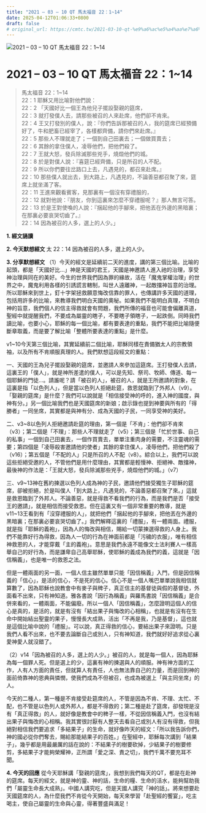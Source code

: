 ```yaml
---
title: "2021 – 03 – 10 QT 馬太福音 22：1~14"
date: 2025-04-12T01:06:33+0800
draft: false
# original_url: https://cmtc.tw/2021-03-10-qt-%e9%a6%ac%e5%a4%aa%e7%a6%8f%e9%9f%b3-22%ef%bc%9a114
---
```


![2021 – 03 – 10 QT 馬太福音 22：1\~14](/images/qt.jpg   "2021 – 03 – 10 QT 馬太福音 22：1\~14")

# 2021 – 03 – 10 QT 馬太福音 22：1\~14

> 馬太福音 22：1\~14  
> 22：1 耶穌又用比喻對他們說：  
> 22：2 「天國好比一個王為他兒子擺設娶親的筵席，  
> 22：3 就打發僕人去，請那些被召的人來赴席，他們卻不肯來。  
> 22：4 王又打發別的僕人，說：『你們告訴那被召的人，我的筵席已經預備好了，牛和肥畜已經宰了，各樣都齊備，請你們來赴席。』  
> 22：5 那些人不理就走了；一個到自己田裏去；一個做買賣去；  
> 22：6 其餘的拿住僕人，凌辱他們，把他們殺了。  
> 22：7 王就大怒，發兵除滅那些兇手，燒燬他們的城。  
> 22：8 於是對僕人說：『喜筵已經齊備，只是所召的人不配。  
> 22：9 所以你們要往岔路口上去，凡遇見的，都召來赴席。』  
> 22：10 那些僕人就出去，到大路上，凡遇見的，不論善惡都召聚了來，筵席上就坐滿了客。  
> 22：11 王進來觀看賓客，見那裏有一個沒有穿禮服的，  
> 22：12 就對他說：『朋友，你到這裏來怎麼不穿禮服呢？』那人無言可答。  
> 22：13 於是王對使喚的人說：『捆起他的手腳來，把他丟在外邊的黑暗裏；在那裏必要哀哭切齒了。』  
> 22：14 因為被召的人多，選上的人少。」

**1. 經文誦讀**

**2.  今天默想經文**
太 22：14 因為被召的人多，選上的人少。

**3. 分享默想經文**
（1）今天的經文是延續前二天的進度，講的第三個比喻。比喻的起頭，都是「天國好比…」神是天國的君王，天國是神邀請人進入祂的治理，享受神治理與同在的美好。今生的世界我們因為罪的緣故，活在「魔鬼掌權治理」的世界之中，魔鬼利用各樣的引誘謊言轄制，叫世人遠離神，一起敵擋神旨意的治理。所以耶穌來到世上，釘十字架拯救願意悔改信靠的罪人，也傳講許多天國的道理，包括用許多的比喻，來教導我們明白天國的奧秘。如果我們不能明白真理，不明白神的旨意，我們個人的信主得救就會有問題，我們所傳的福音也可能會偏離真道，聖經中就提醒我們，不要成為屬靈的瞎子，不要瞎子領瞎子，一起跌倒。同時我們讀比喻，也要小心，耶穌的每一個比喻，都有要表達的重點，我們不能把比喻隨便斷章取義，而是要了解比喻「整體所要表達的重點」是什麼。

v1\~10今天第三個比喻，其實延續前二個比喻，耶穌同樣在責備猶太人的宗教領袖，以及所有不肯順服真理的人。我們默想這段經文的重點：

一、天國的王為兒子擺設娶親的筵席，並邀請人來參加這筵席。王打發僕人去請，這裏王的「僕人」，就是神所差遣的僕人，可以是先知、祭司、牧師、傳道、每一個耶穌的門徒…。請誰呢？請「被召的人」，被召的人，就是王所邀請的對象，在這裏是指「以色列人」，但是當以色列人拒絕赴筵，救恩就臨到了外邦人（v9）。「娶親的筵席」是什麼？我們可以說就是「相信接受神的呼的，進入神的國度，與神有分。」另一個比喻我們也是天國筵席的新娘；啟示錄也提到神要與所有的「得勝者」一同坐席，其實都是與神有分、成為天國的子民，一同享受神的美好。

二、v3\~8以色列人拒絕邀請赴筵的理由，第一個是「不肯」：他們卻不肯來（v3）；第二個是「不理」：那些人不理就走了（v5）；第三個是「忙於世事、自己的私事」一個到自己田裏去，一個作買賣去，單單注重肉身的需要，不注靈魂的需要；第四個是「凌辱殺害邀請他的使者」其餘的拿住僕人，凌辱他們，把他們殺了（v16）；第五個是「不配的人」只是所召的人不配（v8）。綜合以上，我們可以說這些拒絕受邀的人，不管他們是用什麼理由，其實都是輕慢神、拒絕神、敵擋神，最後神的作法是：「王就大怒，發兵除滅那些兇手，燒燬他們的城。」（v7）

三、v9\~13神在舊約揀選以色列人成為神的子民，邀請他們接受獨生子耶穌的筵席，卻被拒絕，於是叫僕人「到大路上，凡遇見的，不論善惡都召聚了來。」這就是救恩臨到了外邦人。不論善惡，就是得救不看我們的行為，而是我們是否「接受王的邀請」，就是相信而接受救恩。但在這裏又有一個非常重要的教導，就是v11\~13王看到有「沒穿禮服的人」，就把他們「捆起他的手腳來，把他丟在外邊的黑暗裏；在那裏必要哀哭切齒了。」我們解釋這裏的「禮服」，有一體兩面。禮服，就是指「耶穌的義袍」，因為人的悔改與相信，賜給一切蒙揀選得救的人身上。我們不能靠好行為得救，因為人一切的行為在神面前都是「污穢的衣服」，唯有相信神救恩的人，才能穿戴「主的義袍」。意思是我們永遠不能像文士法利賽人一樣高舉自己的好行為，而是謙卑自己高舉耶穌，使耶穌的義成為我們的義，這就是「因信稱義」，也是唯一的救恩之法。

但是一體兩面的另一面，一個人信主雖然單單只能「因信稱義」入門，但是因信稱義的「信心」，是活的信心，不是死的信心。信心不是一個人嘴巴單單說我相信就算數了，因為耶穌也說教會中有麥子與稗子，真正信主的基督徒與假的基督徒，外面看不出來，只有神知道。雅各書說「因行為稱義」與羅馬書說「因信稱義」是合併來看的，一體兩面，不能偏廢。所以一個人「因信稱義」，怎麼證明這個人的信心是真的，是活的，就是有沒有「結出果子與悔改的心相稱」，也就是有沒有在生命中開始結出聖靈的果子，慢慢長大成熟，活出「不再是我，乃是基督」，這也就是這個比喻中說的「禮服」。可以說，真正得救的信心，要結出果子來證明。只是我們人看不出來，也不要去論斷自己或別人，只有神知道，我們就好好追求從心裏愛神愛人就沒錯了。

（2）v14「因為被召的人多，選上的人少。」被召的人，就是每一個人，因為耶穌為每一個罪人死。但是選上的少，這裏有神的揀選與人的順服。神有神方面的工作，人有人方面的責任，但就算人有責任，人也無法靠自己的力量，而是回到神的面前倚靠神的恩典與憐憫，使我們成為不但被召，也成為被選上「與主同坐席」的人。

今天的二種人，第一種是不肯接受赴筵席的人，不管是因為不肯、不理、太忙、不配，也不管是以色列人或外邦人，都是不得救的；第二種是赴了筵席，卻發現是沒有「真正得救」的人，就好像是教會中的稗子一樣，不從因信稱義入門，也沒有結出果子與悔改的心相稱。我其實很討厭有人整天去看自己或別人有沒有得救，但我絕對相信我們要追求「多結果子」的生命，就好像昨天的經文：「所以我告訴你們，　神的國必從你們奪去，賜給那能結果子的百姓。」在聖經中，耶穌每次講到「結果子」，幾乎都是用最嚴厲的話在說的：不結果子的樹要砍掉，少結果子的樹要修剪，多結果子才能夠榮耀神，正所謂「愛之深、責之切」，我們千萬不要充耳不聞。

**4. 今天的回應**
從今天耶穌講「娶親的筵席」，我想到我們每天的QT，都是在赴神的筵席。每天的經文，就是神的靈、神的話，生命的糧、生命的活水，能夠幫助我們「屬靈生命長大成熟」。中國人講究吃，但是天國人講究「神的話」。將來想要赴天國筵席的人，為什麼我們不肯從今天開始，每天來學習「赴聖經的饗宴」，吃主喝主，使自己屬靈的生命與心靈，得著豐盛與滿足！
